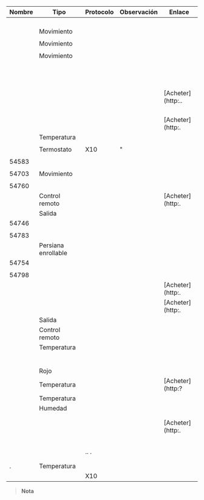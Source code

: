 | Nombre            | Tipo           | Protocolo      | Observación       | Enlace           |
|----------------|----------------|----------------|----------------|----------------|
|  |   |               |                |                |
|      |       |       |                |                |
|         |     |                |                |                |
|      |    |       |                |                |
|     | Movimiento      |                |                |                |
|      |    |       |                |                |
|     | Movimiento      |                |                |                |
|      |    |       |                |                |
|       | Movimiento      |                |                |                |
|      |    |       |                |                |
|    |   |                |                |                |
|    |    |                |                |                |
|    |  |                |                |                |
|    |   |                |                |                |
|    |          |                |                |                |
|    |   |              |                |                |
|    |      |              |                |                |
|    |       |              |                |                |
|    |    |              |                |                |
|    |       |              |                |                |
|    |     |              |                |                |
|    |        |              |                | [Acheter](http:..              |
|    |    |              |         |                |
|    |   |              |                |                |
|    |    |              |          |                |
|            |  |                |       |                |
|            |                |              |  | [Acheter](http:.            |
|          | Temperatura    |          |                |                |
|        |       |                |                |                |
|     | Termostato     | X10            | "        |                |
|  |       |              |                |                |
| 54583          |   |                |                |                |
|  |    |              |                |                |
| 54703          | Movimiento      |                |                |                |
|  |  |              |                |                |
| 54760          |          |                |                |                |
|  | Control remoto   |              |                | [Acheter](http:.      |
|  | Salida          |              |                |                |
| 54746          |      |                |                |                |
|  |       |              |                |                |
| 54783          |   |                |                |                |
|  | Persiana enrollable  |              |                |                |
| 54754          |                |                |                |                |
|  |     |              |                |                |
| 54798          |                |                |                |                |
|  |    |              |                | [Acheter](http:. |
|            |       |                |                | [Acheter](http:.          |
|   | Salida          |              |                |                |
|    | Control remoto   |                |                |                |
|       | Temperatura    |                |                |                |
|        |       |                |                |                |
|        |   |        |                |                |
|  |   |    |                |                |
|        |  |                |                |                |
|        |   |              |                |                |
|    |      |                |                |                |
|  | Rojo          |                |                |                |
|          | Temperatura    |          |                | [Acheter](http:?      |
|          | Temperatura    |          |                |                |
|        | Humedad       |                |                |                |
|   |      |          |                |                |
|   |     |          |                |                |
|       |        |          |                | [Acheter](http:.   |
|       |           |          |                |                |
|      |          |          |                |                |
|  |   |          |                |                |
|     |          |                |                |                |
|   |    |    |                |                |
|  |    | .. .          |                |                |
|       |       |                |                |                |
|    |       |                |                |                |
| .    | Temperatura    |                |                |                |
|            |      | X10            |                |                |

> **Nota**
>
> 
> 
> 
